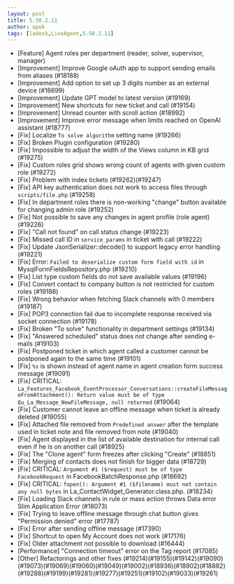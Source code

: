 ```yaml
---
layout: post
title: 5.50.2.11
author: opok
tags: [ladesk,LiveAgent,5.50.2.11]
---
```


- [Feature] Agent roles per department (reader, solver, supervisor, manager)
- [Improvement] Improve Google oAuth app to support sending emails from aliases (#18188)
- [Improvement] Add option to set up 3 digits number as an external device (#16699)
- [Improvement] Update GPT model to latest version (#19169)
- [Improvement] New shortcuts for new ticket and call (#19154)
- [Improvement] Unread counter with scroll action (#18992)
- [Improvement] Improve error message when limits reached on OpenAI assistant (#18777)
- [Fix] Localize `To solve algorithm` setting name (#19266)
- [Fix] Broken Plugin configuration (#19280)
- [Fix] Impossible to adjust the width of the Views column in KB grid (#19275)
- [Fix] Custom roles grid shows wrong count of agents with given custom role (#19272)
- [Fix] Problem with index tickets (#19262)(#19247)
- [Fix] API key authentication does not work to access files through `scripts/file.php` (#19258)
- [Fix] In department roles there is non-working "change" button available for changing admin role (#19252)
- [Fix] Not possible to save any changes in agent profile (role agent) (#19226)
- [Fix] "Call not found" on call status change (#19223)
- [Fix] Missed call ID in `service_params` in ticket with call (#19222)
- [Fix] Update JsonSerializer::decode() to support legacy error handling (#19221)
- [Fix] Error: `Failed to deserialize custom form field with id` in MysqlFormFieldsRepository.php (#19210)
- [Fix] List type custom fields do not save available values (#19196)
- [Fix] Convert contact to company button is not restricted for custom roles (#19188)
- [Fix] Wrong behavior when fetching Slack channels with 0 members (#19187)
- [Fix] POP3 connection fail due to incomplete response received via socket connection (#19178)
- [Fix] Broken "To solve" functionality in department settings (#19134)
- [Fix] "Answered scheduled" status does not change after sending e-mails (#19103)
- [Fix] Postponed ticket in which agent called a customer cannot be postponed again to the same time (#19101)
- [Fix] `%s` is shown instead of agent name in agent creation form success message (#19091)
- [Fix] CRITICAL: `La_Features_Facebook_EventProcessor_Conversations::createFileMessageFromAttachment(): Return value must be of type Qu_La_Message_NewFileMessage, null returned` (#19064)
- [Fix] Customer cannot leave an offline message when ticket is already deleted (#19055)
- [Fix] Attached file removed from `Predefined answer` after the template used in ticket note and file removed from note (#19040)
- [Fix] Agent displayed in the list of available destination for internal call even if he is on another call (#18925)
- [Fix] The "Clone agent" form freezes after clicking "Create" (#18851)
- [Fix] Merging of contacts does not finish for bigger data (#18729)
- [Fix] CRITICAL: `Argument #1 ($request) must be of type FacebookRequest` in FacebookBatchResponse.php (#18692)
- [Fix] CRITICAL: `fopen(): Argument #1 ($filename) must not contain any null bytes` in La_ContactWidget_Generator.class.php. (#18234)
- [Fix] Loading Slack channels in rule or mass action throws Data error Slim Application Error (#18073)
- [Fix] Trying to leave offline message through chat button gives "Permission denied" error (#17787)
- [Fix] Error after sending offline message (#17390)
- [Fix] Shortcut to open My Account does not work (#17176)
- [Fix] Older attachment not possible to download (#16444)
- [Performance] "Connection timeout" error on the Tag report (#17085)
- [Other] Refactorings and other fixes (#19214)(#19155)(#19142)(#19090)(#19073)(#19069)(#19060)(#19049)(#19002)(#18936)(#18902)(#18882)(#19288)(#19199)(#19281)(#19277)(#19251)(#19102)(#19033)(#19261)
